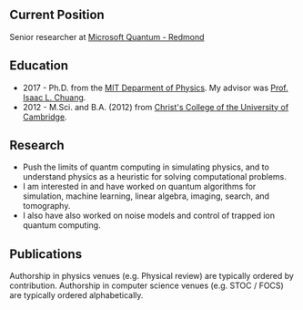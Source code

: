 ## Current Position

Senior researcher at [Microsoft Quantum - Redmond](https://www.microsoft.com/en-us/research/group/microsoft-quantum-redmond-quarc/)

## Education

- 2017 - Ph.D. from the [MIT Deparment of Physics](https://web.mit.edu/physics/). My advisor was [Prof. Isaac L. Chuang](http://feynman.mit.edu/ike/homepage/index.html).
- 2012 - M.Sci. and B.A. (2012) from [Christ's College of the University of Cambridge](https://www.christs.cam.ac.uk/).

## Research

- Push the limits of quantm computing in simulating physics, and to understand physics as a heuristic for solving computational problems. 
- I am interested in and have worked on quantum algorithms for simulation, machine learning, linear algebra, imaging, search, and tomography.
- I also have also worked on noise models and control of trapped ion quantum computing.

## Publications
Authorship in physics venues (e.g. Physical review) are typically ordered by contribution. Authorship in computer science venues (e.g. STOC / FOCS) are typically ordered alphabetically.
